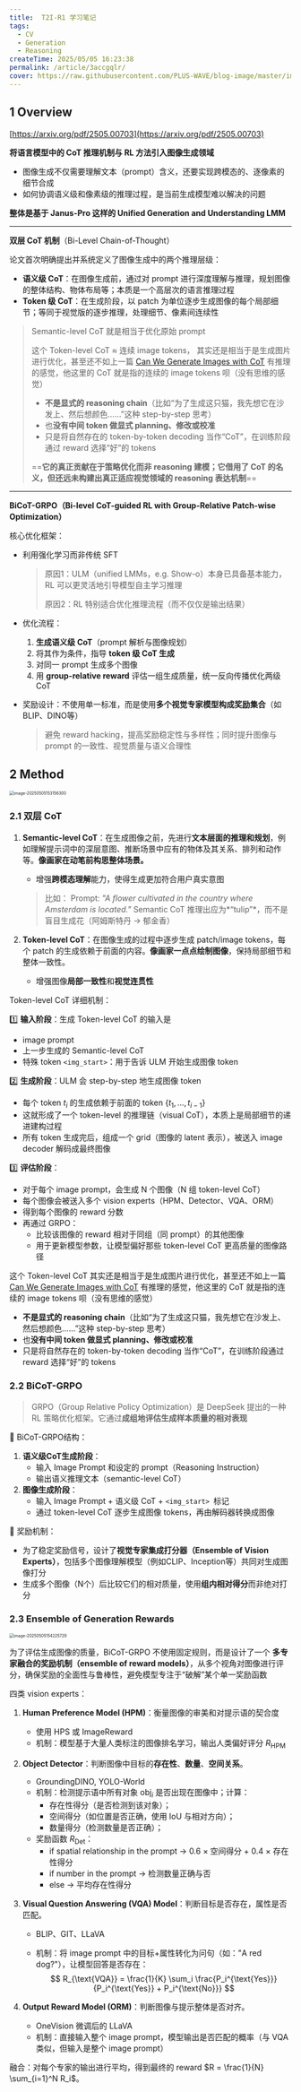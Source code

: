 ```yaml
---
title:  T2I-R1 学习笔记
tags: 
  - CV
  - Generation
  - Reasoning
createTime: 2025/05/05 16:23:38
permalink: /article/3accgqlr/
cover: https://raw.githubusercontent.com/PLUS-WAVE/blog-image/master/img/blog/2025-05-05/image-20250505153156300.png
---
```

## 1 Overview

[https://arxiv.org/pdf/2505.00703](https://arxiv.org/pdf/2505.00703)

**将语言模型中的  CoT 推理机制与 RL 方法引入图像生成领域**

- 图像生成不仅需要理解文本（prompt）含义，还要实现跨模态的、逐像素的细节合成<!-- more -->
- 如何协调语义级和像素级的推理过程，是当前生成模型难以解决的问题

**整体是基于 Janus-Pro 这样的 Unified Generation and Understanding  LMM**

---

**双层 CoT 机制**（Bi-Level Chain-of-Thought）

论文首次明确提出并系统定义了图像生成中的两个推理层级：

- **语义级 CoT**：在图像生成前，通过对 prompt 进行深度理解与推理，规划图像的整体结构、物体布局等；本质是一个高层次的语言推理过程
- **Token 级 CoT**：在生成阶段，以 patch 为单位逐步生成图像的每个局部细节；等同于视觉版的逐步推理，处理细节、像素间连续性

> Semantic-level CoT 就是相当于优化原始 prompt
>
> 这个 Token-level CoT ≈ 连续 image tokens， 其实还是相当于是生成图片进行优化，甚至还不如上一篇 [Can We Generate Images with CoT](https://arxiv.org/abs/2501.13926) 有推理的感觉，他这里的 CoT 就是指的连续的 image tokens 呗（没有思维的感觉）
>
> - **不是显式的 reasoning chain**（比如“为了生成这只猫，我先想它在沙发上、然后想颜色……”这种 step-by-step 思考）
> - 也**没有中间 token 做显式 planning、修改或校准**
> - 只是将自然存在的 token-by-token decoding 当作“CoT”，在训练阶段通过 reward 选择“好”的 tokens
>
> ==**它的真正贡献在于策略优化而非 reasoning 建模；它借用了 CoT 的名义，但还远未构建出真正适应视觉领域的 reasoning 表达机制**==

---

**BiCoT-GRPO（Bi-level CoT-guided RL with Group-Relative Patch-wise Optimization）**

核心优化框架：

- 利用强化学习而非传统 SFT

  > 原因1：ULM（unified LMMs，e.g. Show-o）本身已具备基本能力，RL 可以更灵活地引导模型自主学习推理
  >
  > 原因2：RL 特别适合优化推理流程（而不仅仅是输出结果）

- 优化流程：

  1. **生成语义级 CoT**（prompt 解析与图像规划）
  2. 将其作为条件，指导 **token 级 CoT 生成**
  3. 对同一 prompt 生成多个图像
  4. 用 **group-relative reward** 评估一组生成质量，统一反向传播优化两级 CoT

- 奖励设计：不使用单一标准，而是使用**多个视觉专家模型构成奖励集合**（如BLIP、DINO等）

  > 避免 reward hacking，提高奖励稳定性与多样性；同时提升图像与 prompt 的一致性、视觉质量与语义合理性

## 2 Method

<img src="https://raw.githubusercontent.com/PLUS-WAVE/blog-image/master/img/blog/2025-05-05/image-20250505153156300.png" alt="image-20250505153156300" style="zoom:50%;" />

### 2.1 双层 CoT

1. **Semantic-level CoT**：在生成图像之前，先进行**文本层面的推理和规划**，例如理解提示词中的深层意图、推断场景中应有的物体及其关系、排列和动作等。**像画家在动笔前构思整体场景。**

    - 增强**跨模态理解**能力，使得生成更加符合用户真实意图

    > 比如：
    > Prompt: *"A flower cultivated in the country where Amsterdam is located."*
    > Semantic CoT 推理出应为*“tulip”*，而不是盲目生成花（阿姆斯特丹 → 郁金香）

2. **Token-level CoT**：在图像生成的过程中逐步生成 patch/image tokens，每个 patch 的生成依赖于前面的内容。**像画家一点点绘制图像**，保持局部细节和整体一致性。

    - 增强图像**局部一致性**和**视觉连贯性**

Token-level CoT 详细机制：

1️⃣ **输入阶段**：生成 Token-level CoT 的输入是

- image prompt
- 上一步生成的 Semantic-level CoT
- 特殊 token `<img_start>`：用于告诉 ULM 开始生成图像 token

2️⃣ **生成阶段**：ULM 会 step-by-step 地生成图像 token

- 每个 token $t_i$ 的生成依赖于前面的 token $\{t_1, ..., t_{i-1}\}$
- 这就形成了一个 token-level 的推理链（visual CoT），本质上是局部细节的递进建构过程
- 所有 token 生成完后，组成一个 grid（图像的 latent 表示），被送入 image decoder 解码成最终图像

3️⃣ **评估阶段**：

- 对于每个 image prompt，会生成 N 个图像（N 组 token-level CoT）
- 每个图像会被送入多个 vision experts（HPM、Detector、VQA、ORM）
- 得到每个图像的 reward 分数
- 再通过 GRPO：
  - 比较该图像的 reward 相对于同组（同 prompt）的其他图像
  - 用于更新模型参数，让模型偏好那些 token-level CoT 更高质量的图像路径

这个 Token-level CoT 其实还是相当于是生成图片进行优化，甚至还不如上一篇 [Can We Generate Images with CoT](https://arxiv.org/abs/2501.13926) 有推理的感觉，他这里的 CoT 就是指的连续的 image tokens 呗（没有思维的感觉）

- **不是显式的 reasoning chain**（比如“为了生成这只猫，我先想它在沙发上、然后想颜色……”这种 step-by-step 思考）
- 也**没有中间 token 做显式 planning、修改或校准**
- 只是将自然存在的 token-by-token decoding 当作“CoT”，在训练阶段通过 reward 选择“好”的 tokens

### 2.2 BiCoT-GRPO

> GRPO（Group Relative Policy Optimization）是 DeepSeek 提出的一种 RL 策略优化框架。它通过**成组地评估生成样本质量的相对表现**

🧩 BiCoT-GRPO结构：

1. **语义级CoT生成阶段**：
   - 输入 Image Prompt 和设定的 prompt（Reasoning Instruction）
   - 输出语义推理文本（semantic-level CoT）
2. **图像生成阶段**：
   - 输入 Image Prompt + 语义级 CoT + `<img_start> `标记
   - 通过 token-level CoT 逐步生成图像 tokens，再由解码器转换成图像

🔁 奖励机制：

- 为了稳定奖励信号，设计了**视觉专家集成打分器（Ensemble of Vision Experts）**，包括多个图像理解模型（例如CLIP、Inception等）共同对生成图像打分
- 生成多个图像（N个）后比较它们的相对质量，使用**组内相对得分**而非绝对打分



### 2.3 Ensemble of Generation Rewards

<img src="https://raw.githubusercontent.com/PLUS-WAVE/blog-image/master/img/blog/2025-05-05/image-20250505154225729.png" alt="image-20250505154225729" style="zoom:50%;" />

为了评估生成图像的质量，BiCoT-GRPO 不使用固定规则，而是设计了一个 **多专家融合的奖励机制（ensemble of reward models）**，从多个视角对图像进行评分，确保奖励的全面性与鲁棒性，避免模型专注于“破解”某个单一奖励函数

四类 vision experts：

1. **Human Preference Model (HPM)**：衡量图像的审美和对提示语的契合度

   - 使用 HPS 或 ImageReward
   - 机制：模型基于大量人类标注的图像排名学习，输出人类偏好评分 $R_{\text{HPM}}$

2. **Object Detector**：判断图像中目标的**存在性**、**数量**、**空间关系**。

   - GroundingDINO, YOLO-World
   - 机制：检测提示语中所有对象 $\text{obj}_i$ 是否出现在图像中；计算：
     - 存在性得分（是否检测到该对象）；
     - 空间得分（如位置是否正确，使用 IoU 与相对方向）；
     - 数量得分（检测数量是否正确）；
   - 奖励函数 $R_{\text{Det}}$：
     - if spatial relationship in the prompt → 0.6 × 空间得分 + 0.4 × 存在性得分
     - if number in the prompt → 检测数量正确与否
     - else → 平均存在性得分

3. **Visual Question Answering (VQA) Model**：判断目标是否存在，属性是否匹配。

   - BLIP、GIT、LLaVA

   - 机制：将 image prompt 中的目标+属性转化为问句（如："A red dog?"），让模型回答是否存在：
     $$
     R_{\text{VQA}} = \frac{1}{K} \sum_i \frac{P_i^{\text{Yes}}}{P_i^{\text{Yes}} + P_i^{\text{No}}}
     $$

4. **Output Reward Model (ORM)**：判断图像与提示整体是否对齐。

   - OneVision 微调后的 LLaVA
   - 机制：直接输入整个 image prompt，模型输出是否匹配的概率（与 VQA 类似，但输入是整个 image prompt）

融合：对每个专家的输出进行平均，得到最终的 reward $R = \frac{1}{N} \sum_{i=1}^N R_i$。

